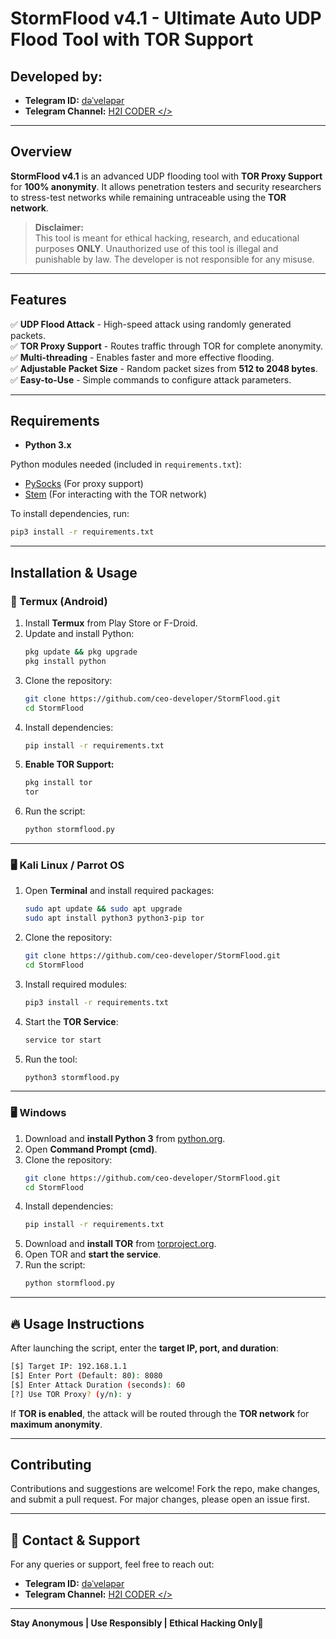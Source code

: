 # StormFlood v4.1 - Ultimate Auto UDP Flood Tool with TOR Support  

## Developed by:
- **Telegram ID:** [dəˈveləpər](https://t.me/hiden_25)  
- **Telegram Channel:** [H2I CODER </>](https://t.me/h2icoder)  

---

## Overview  

**StormFlood v4.1** is an advanced UDP flooding tool with **TOR Proxy Support** for **100% anonymity**. It allows penetration testers and security researchers to stress-test networks while remaining untraceable using the **TOR network**.  

> **Disclaimer:**  
> This tool is meant for ethical hacking, research, and educational purposes **ONLY**. Unauthorized use of this tool is illegal and punishable by law. The developer is not responsible for any misuse.  

---

## Features  

✅ **UDP Flood Attack** - High-speed attack using randomly generated packets.  
✅ **TOR Proxy Support** - Routes traffic through TOR for complete anonymity.  
✅ **Multi-threading** - Enables faster and more effective flooding.  
✅ **Adjustable Packet Size** - Random packet sizes from **512 to 2048 bytes**.  
✅ **Easy-to-Use** - Simple commands to configure attack parameters.  

---

## Requirements  

- **Python 3.x**  

Python modules needed (included in `requirements.txt`):  
- [PySocks](https://pypi.org/project/PySocks/) (For proxy support)  
- [Stem](https://stem.torproject.org/) (For interacting with the TOR network)  

To install dependencies, run:  
```bash
pip3 install -r requirements.txt
```

---

## Installation & Usage  

### 📱 Termux (Android)  
1. Install **Termux** from Play Store or F-Droid.  
2. Update and install Python:  
   ```bash
   pkg update && pkg upgrade  
   pkg install python  
   ```  
3. Clone the repository:  
   ```bash
   git clone https://github.com/ceo-developer/StormFlood.git  
   cd StormFlood
   ```  
4. Install dependencies:  
   ```bash
   pip install -r requirements.txt  
   ```  
5. **Enable TOR Support:**  
   ```bash
   pkg install tor  
   tor  
   ```  
6. Run the script:  
   ```bash
   python stormflood.py  
   ```  

---

### 🖥️ Kali Linux / Parrot OS  
1. Open **Terminal** and install required packages:  
   ```bash
   sudo apt update && sudo apt upgrade  
   sudo apt install python3 python3-pip tor  
   ```  
2. Clone the repository:  
   ```bash
   git clone https://github.com/ceo-developer/StormFlood.git
   cd StormFlood  
   ```  
3. Install required modules:  
   ```bash
   pip3 install -r requirements.txt  
   ```  
4. Start the **TOR Service**:  
   ```bash
   service tor start  
   ```  
5. Run the tool:  
   ```bash
   python3 stormflood.py  
   ```  

---

### 🖥️ Windows  
1. Download and **install Python 3** from [python.org](https://www.python.org/downloads/).  
2. Open **Command Prompt (cmd)**.  
3. Clone the repository:  
   ```bash
   git clone https://github.com/ceo-developer/StormFlood.git
   cd StormFlood
   ```  
4. Install dependencies:  
   ```bash
   pip install -r requirements.txt  
   ```  
5. Download and **install TOR** from [torproject.org](https://www.torproject.org/download/).  
6. Open TOR and **start the service**.  
7. Run the script:  
   ```bash
   python stormflood.py  
   ```  

---

## 🔥 Usage Instructions  
After launching the script, enter the **target IP, port, and duration**:  
```bash
[$] Target IP: 192.168.1.1  
[$] Enter Port (Default: 80): 8080  
[$] Enter Attack Duration (seconds): 60  
[?] Use TOR Proxy? (y/n): y  
```  
If **TOR is enabled**, the attack will be routed through the **TOR network** for **maximum anonymity**.  

---

## Contributing  
Contributions and suggestions are welcome! Fork the repo, make changes, and submit a pull request. For major changes, please open an issue first.  

---

## 📢 Contact & Support  
For any queries or support, feel free to reach out:  
- **Telegram ID:** [dəˈveləpər](https://t.me/hiden_25)  
- **Telegram Channel:** [H2I CODER </>](https://t.me/h2icoder)  

---

**Stay Anonymous | Use Responsibly | Ethical Hacking Only**🚀

